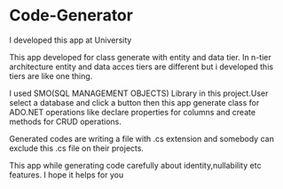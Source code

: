 # Code-Generator

I developed this app at University

This app developed for class generate with entity and data tier.
In n-tier architecture entity and data acces tiers are different but i developed this tiers are like one thing.

I used SMO(SQL MANAGEMENT OBJECTS) Library in this project.User select a database and click a button then this app generate class for ADO.NET
operations like declare properties for columns and create methods for CRUD operations.

Generated codes are writing a file with .cs extension and somebody can exclude this .cs file on their projects.


This app while generating code carefully about identity,nullability etc features.
I hope it helps for you
